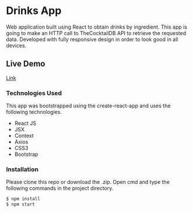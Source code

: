 # Drinks App

Web application built using React to obtain drinks by ingredient. This app is going to make an HTTP call to TheCocktailDB API to retrieve the requested data. Developed with fully responsive design in order to look good in all devices.

## Live Demo

[Link](https://drinksapp.netlify.app/)

### Technologies Used

This app was bootstrapped using the create-react-app and uses the following technologies.

- React JS
- JSX
- Context
- Axios
- CSS3
- Bootstrap

### Installation

Please clone this repo or download the .zip. Open cmd and type the following commands in the project directory.

```sh
$ npm install
$ npm start
```
